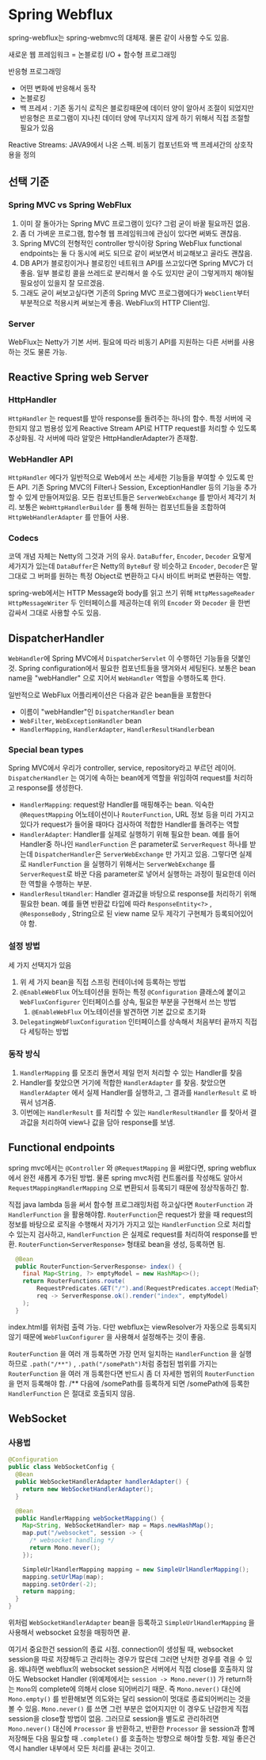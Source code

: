 # Spring Webflux

spring-webflux는 spring-webmvc의 대체재. 물론 같이 사용할 수도 있음.

새로운 웹 프레임워크 = 논블로킹 I/O + 함수형 프로그래밍

반응형 프로그래밍

* 어떤 변화에 반응해서 동작
* 논블로킹
* 백 프레셔 : 기존 동기식 로직은 블로킹때문에 데이터 양이 알아서 조절이 되었지만 반응형은 프로그램이 지나친 데이터 양에 무너지지 않게 하기 위해서 직접 조절할 필요가 있음

Reactive Streams: JAVA9에서 나온 스펙. 비동기 컴포넌트와 백 프레셔간의 상호작용을 정의

## 선택 기준

### Spring MVC vs Spring WebFlux

1. 이미 잘 돌아가는 Spring MVC 프로그램이 있다? 그럼 굳이 바꿀 필요까진 없음.
2. 좀 더 가벼운 프로그램, 함수형 웹 프레임워크에 관심이 있다면 써봐도 괜찮음.
3. Spring MVC의 전형적인 controller 방식이랑 Spring WebFlux functional endpoints는 둘 다 동시에 써도 되므로 같이 써보면서 비교해보고 골라도 괜찮음.
4. DB API가 블로킹이거나 블로킹인 네트워크 API를 쓰고있다면 Spring MVC가 더 좋음. 일부 블로킹 콜을 쓰레드로 분리해서 쓸 수도 있지만 굳이 그렇게까지 해야될 필요성이 있을지 잘 모르겠음.
5. 그래도 굳이 써보고싶다면 기존의 Spring MVC 프로그램에다가 `WebClient`부터 부분적으로 적용시켜 써보는게 좋음. WebFlux의 HTTP Client임.

### Server

WebFlux는 Netty가 기본 서버. 필요에 따라 비동기 API를 지원하는 다른 서버를 사용하는 것도 물론 가능.

## Reactive Spring web Server

### HttpHandler

`HttpHandler` 는 request를 받아 response를 돌려주는 하나의 함수. 특정 서버에 국한되지 않고 범용성 있게 Reactive Stream API로 HTTP request를 처리할 수 있도록 추상화됨. 각 서버에 따라 알맞은 HttpHandlerAdapter가 존재함.

### WebHandler API

`HttpHandler` 에다가 일반적으로 Web에서 쓰는 세세한 기능들을 부여할 수 있도록 만든 API. 기존 Spring MVC의 Filter나 Session, ExceptionHandler 등의 기능을 추가할 수 있게 만들어져있음. 모든 컴포넌트들은 `ServerWebExchange` 를 받아서 제각기 처리. 보통은 `WebHttpHandlerBuilder` 를 통해 원하는 컴포넌트들을 조합하여 `HttpWebHandlerAdapter` 를 만들어 사용.

### Codecs

코덱 개념 자체는 Netty의 그것과 거의 유사. `DataBuffer`, `Encoder`, `Decoder` 요렇게 세가지가 있는데 `DataBuffer`은 Netty의 `ByteBuf` 랑 비슷하고 `Encoder`, `Decoder`은 말 그대로 그 버퍼를 원하는 특정 Object로 변환하고 다시 바이트 버퍼로 변환하는 역할.

spring-web에서는 HTTP Message와 body를 읽고 쓰기 위해 `HttpMessageReader` `HttpMessageWriter` 두 인터페이스를 제공하는데 위의 `Encoder` 와 `Decoder` 을 한번 감싸서 그대로 사용할 수도 있음.

## DispatcherHandler

`WebHandler`에 Spring MVC에서 `DispatcherServlet` 이 수행하던 기능들을 덧붙인 것. Spring configuration에서 필요한 컴포넌트들을 땡겨와서 세팅된다. 보통은 bean name을 "webHandler" 으로 지어서 `WebHandler` 역할을 수행하도록 한다.

일반적으로 WebFlux 어플리케이션은 다음과 같은 bean들을 포함한다

* 이름이 "webHandler"인 `DispatcherHandler` bean
* `WebFilter`, `WebExceptionHandler` bean
* `HandlerMapping`, `HandlerAdapter`, `HandlerResultHandler`bean

### Special bean types

Spring MVC에서 우리가 controller, service, repository라고 부르던 레이어. `DispatcherHandler` 는 여기에 속하는 bean에게 역할을 위임하여 request를 처리하고 response를 생성한다.

* `HandlerMapping`: request랑 Handler를 매핑해주는 bean. 익숙한 `@RequestMapping` 어노테이션이나 `RouterFunction`, URL 정보 등을 미리 가지고 있다가 request가 들어올 때마다 검사하여 적합한 Handler를 돌려주는 역할
* `HandlerAdapter`: Handler를 실제로 실행하기 위해 필요한 bean. 예를 들어 Handler중 하나인 `HandlerFunction` 은 parameter로 `ServerRequest` 하나를 받는데 `DispatcherHandler`은 `ServerWebExchange` 만 가지고 있음. 그렇다면 실제로 `HandlerFunction` 을 실행하기 위해서는 `ServerWebExchange` 를 `ServerRequest`로 바꾼 다음 parameter로 넣어서 실행하는 과정이 필요한데 이러한 역할을 수행하는 부분.
* `HandlerResultHandler`: Handler 결과값을 바탕으로 response를 처리하기 위해 필요한 bean. 예를 들면 반환값 타입에 따라 `ResponseEntity<?>` , `@ResponseBody` , String으로 된 view name 모두 제각기 구현체가 등록되어있어야 함.

### 설정 방법

세 가지 선택지가 있음

1. 위 세 가지 bean을 직접 스프링 컨테이너에 등록하는 방법
2. `@EnableWebFlux` 어노테이션을 원하는 특정 `@Configuration` 클래스에 붙이고 `WebFluxConfigurer` 인터페이스를 상속, 필요한 부분을 구현해서 쓰는 방법
   1. `@EnableWebFlux` 어노테이션을 발견하면 기본 값으로 초기화
3. `DelegatingWebFluxConfiguration` 인터페이스를 상속해서 처음부터 끝까지 직접 다 세팅하는 방법

### 동작 방식

1. `HandlerMapping` 를 모조리 돌면서 제일 먼저 처리할 수 있는 Handler를 찾음
2. Handler를 찾았으면 거기에 적합한 `HandlerAdapter` 를 찾음. 찾았으면 `HandlerAdapter` 에서 실제 Handler를 실행하고, 그 결과를 `HandlerResult` 로 바꿔서 넘겨줌.
3. 이번에는 `HandlerResult` 를 처리할 수 있는 `HandlerResultHandler` 를 찾아서 결과값을 처리하여 view나 값을 담아 response를 보냄.

## Functional endpoints

spring mvc에서는 `@Controller` 와 `@RequestMapping` 을 써왔다면, spring webflux에서 완전 새롭게 추가된 방법. 물론 spring mvc처럼 컨트롤러를 작성해도 알아서 `RequestMappingHandlerMapping` 으로 변환되서 등록되기 때문에 정상작동하긴 함.

직접 java lambda 등을 써서 함수형 프로그래밍처럼 하고싶다면 `RouterFunction` 과 `HandlerFunction` 을 활용해야함. `RouterFunction`은 request가 왔을 때 request의 정보를 바탕으로 로직을 수행해서 자기가 가지고 있는 `HandlerFunction` 으로 처리할 수 있는지 검사하고, `HandlerFunction` 은 실제로 request를 처리하여 response를 반환. `RouterFunction<ServerResponse>` 형태로 bean을 생성, 등록하면 됨.

```java
  @Bean
  public RouterFunction<ServerResponse> index() {
    final Map<String, ?> emptyModel = new HashMap<>();
    return RouterFunctions.route(
        RequestPredicates.GET("/").and(RequestPredicates.accept(MediaType.TEXT_HTML)),
        req -> ServerResponse.ok().render("index", emptyModel)
    );
  }
```

index.html를 위처럼 출력 가능. 다만 webflux는 viewResolver가 자동으로 등록되지 않기 때문에 `WebFluxConfigurer` 을 사용해서 설정해주는 것이 좋음.

`RouterFunction` 을 여러 개 등록하면 가장 먼저 일치하는 `HandlerFunction` 을 실행하므로 `.path("/**")` , `.path("/somePath")`처럼 중첩된 범위를 가지는 `RouterFunction` 을 여러 개 등록한다면 반드시 좀 더 자세한 범위의 `RouterFunction` 을 먼저 등록해야 함. /\*\* 다음에 /somePath를 등록하게 되면 /somePath에 등록한 `HandlerFunction` 은 절대로 호출되지 않음.

## WebSocket

### 사용법

```java
@Configuration
public class WebSocketConfig {
  @Bean
  public WebSocketHandlerAdapter handlerAdapter() {
    return new WebSocketHandlerAdapter();
  }

  @Bean
  public HandlerMapping webSocketMapping() {
    Map<String, WebSocketHandler> map = Maps.newHashMap();
    map.put("/websocket", session -> {
      /* websocket handling */
      return Mono.never();
    });

    SimpleUrlHandlerMapping mapping = new SimpleUrlHandlerMapping();
    mapping.setUrlMap(map);
    mapping.setOrder(-2);
    return mapping;
  }
}
```

위처럼 `WebSocketHandlerAdapter` bean을 등록하고 `SimpleUrlHandlerMapping` 을 사용해서 websocket 요청을 매핑하면 끝.

여기서 중요한건 session의 종료 시점. connection이 생성될 때, websocket session을 따로 저장해두고 관리하는 경우가 많은데 그러면 난처한 경우를 겪을 수 있음. 왜냐하면 webflux의 websocket session은 서버에서 직접 close를 호출하지 않아도 Websocket Handler \(위예제에서는 `session -> Mono.never()`\) 가 return하는 `Mono`의 complete에 의해서 close 되어버리기 때문. 즉 `Mono.never()` 대신에 `Mono.empty()` 를 반환해보면 의도와는 달리 session이 멋대로 종료되어버리는 것을 볼 수 있음. `Mono.never()` 를 쓰면 그런 부분은 없어지지만 이 경우도 난감한게 직접 session을 close할 방법이 없음. 그러므로 session을 별도로 관리하려면 `Mono.never()` 대신에 `Processor` 을 반환하고, 반환한 `Processor` 을 session과 함께 저장해둔 다음 필요할 때 `.complete()` 를 호출하는 방향으로 해야할 듯함. 제일 좋은건 역시 handler 내부에서 모든 처리를 끝내는 것이고.

